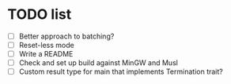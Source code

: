 # TODO list

- [ ] Better approach to batching?
- [ ] Reset-less mode
- [ ] Write a README
- [ ] Check and set up build against MinGW and Musl
- [ ] Custom result type for main that implements Termination trait?
